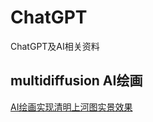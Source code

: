 # ChatGPT
ChatGPT及AI相关资料
## multidiffusion AI绘画
[AI绘画实现清明上河图实景效果](https://github.com/pkuliyi2015/multidiffusion-upscaler-for-automatic1111/blob/main/README_CN.md)  
